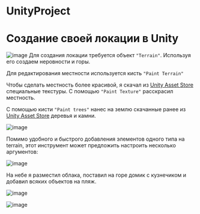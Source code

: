 # UnityProject



# Создание своей локации в Unity
![image](https://github.com/NimaDosOFF/UnityProject/assets/133951460/0e016e90-6107-4152-8f45-fee6ee7b36f4)
Для создания локации требуется объект  `"Terrain"`. Используя его создаем неровности и горы.

Для редактирования местности используется кисть `"Paint Terrain"` 


Чтобы сделать местность более красивой, я скачал из [Unity Asset Store](https://assetstore.unity.com/) специальные текстуры. С помощью `"Paint Texture"` расскрасил местность.


С помощью кисти `"Paint trees"` нанес на землю скачанные ранее из [Unity Asset Store](https://assetstore.unity.com/) деревья и камни.

![image](https://github.com/NimaDosOFF/UnityProject/assets/133951460/e2ad61f7-496e-4cbd-b5f0-712b38939017)


Помимо удобного и быстрого добавления элементов одного типа на terrain, этот инструмент может предложить настроить несколько аргументов:

![image](https://github.com/NimaDosOFF/UnityProject/assets/133951460/f8998673-f888-4364-9b50-bbe6ce1d5f47)

На небе я разместил облака, поставил на горе домик с кузнечиком и добавил всяких объектов на пляж.

![image](https://github.com/NimaDosOFF/UnityProject/assets/133951460/9ac0495b-22ec-4558-93aa-a24c2994e9cf)

![image](https://github.com/NimaDosOFF/UnityProject/assets/133951460/72ff7f5b-0b18-4d6a-acc1-a28b7768c4e6)



